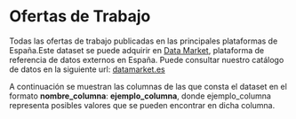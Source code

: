 # Ofertas de Trabajo

Todas las ofertas de trabajo publicadas en las principales plataformas de España.Este dataset se puede adquirir en [Data Market](https://datamarket.es/#ofertas-de-trabajo-dataset), plataforma de referencia de datos externos en España. Puede consultar nuestro catálogo de datos en la siguiente url: [datamarket.es](https://datamarket.es/)

A continuación se muestran las columnas de las que consta el dataset en el formato __nombre_columna__: __ejemplo_columna__, donde ejemplo_columna representa posibles valores que se pueden encontrar en dicha columna.
